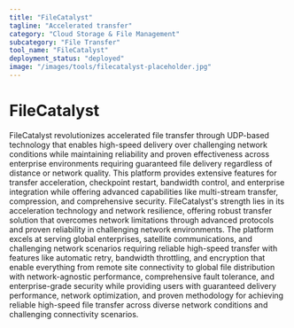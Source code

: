 ```yaml
---
title: "FileCatalyst"
tagline: "Accelerated transfer"
category: "Cloud Storage & File Management"
subcategory: "File Transfer"
tool_name: "FileCatalyst"
deployment_status: "deployed"
image: "/images/tools/filecatalyst-placeholder.jpg"
---
```


# FileCatalyst

FileCatalyst revolutionizes accelerated file transfer through UDP-based technology that enables high-speed delivery over challenging network conditions while maintaining reliability and proven effectiveness across enterprise environments requiring guaranteed file delivery regardless of distance or network quality. This platform provides extensive features for transfer acceleration, checkpoint restart, bandwidth control, and enterprise integration while offering advanced capabilities like multi-stream transfer, compression, and comprehensive security. FileCatalyst's strength lies in its acceleration technology and network resilience, offering robust transfer solution that overcomes network limitations through advanced protocols and proven reliability in challenging network environments. The platform excels at serving global enterprises, satellite communications, and challenging network scenarios requiring reliable high-speed transfer with features like automatic retry, bandwidth throttling, and encryption that enable everything from remote site connectivity to global file distribution with network-agnostic performance, comprehensive fault tolerance, and enterprise-grade security while providing users with guaranteed delivery performance, network optimization, and proven methodology for achieving reliable high-speed file transfer across diverse network conditions and challenging connectivity scenarios.